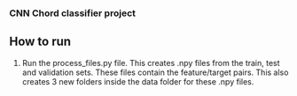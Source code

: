 ### CNN Chord classifier project

## How to run
1. Run the process_files.py file. This creates .npy files from the train, test and validation sets. These files contain the feature/target pairs. This also creates 3 new folders inside the data folder for these .npy files.